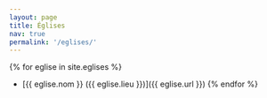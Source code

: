 ```yaml
---
layout: page
title: Églises
nav: true
permalink: '/eglises/'
---
```


{% for eglise in site.eglises %}
- [{{ eglise.nom }} ({{ eglise.lieu }})]({{ eglise.url }})
{% endfor %}
